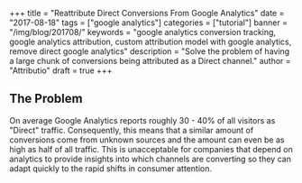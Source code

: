 +++
title = "Reattribute Direct Conversions From Google Analytics"
date = "2017-08-18"
tags = ["google analytics"]
categories = ["tutorial"]
banner = "/img/blog/201708/"
keywords = "google analytics conversion tracking, google analytics attribution, custom attribution model with google analytics, remove direct google analytics"
description = "Solve the problem of having a large chunk of conversions being attributed as a Direct channel."
author = "Attributio"
draft = true
+++


## The Problem
On average Google Analytics reports roughly 30 - 40% of all visitors as "Direct" traffic. Consequently, this means that a similar amount of conversions come from unknown sources and the amount can even be as high as half of all traffic. This is unacceptable for companies that depend on analytics to provide insights into which channels are converting so they can adapt quickly to the rapid shifts in consumer attention.

